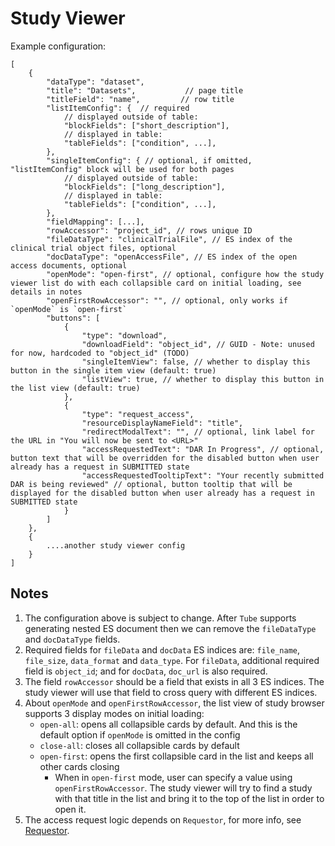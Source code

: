 # Study Viewer

Example configuration:

```
[
    {
        "dataType": "dataset",
        "title": "Datasets",           // page title
        "titleField": "name",         // row title
        "listItemConfig": {  // required
            // displayed outside of table:
            "blockFields": ["short_description"],
            // displayed in table:
            "tableFields": ["condition", ...],
        },
        "singleItemConfig": { // optional, if omitted, "listItemConfig" block will be used for both pages
            // displayed outside of table:
            "blockFields": ["long_description"],
            // displayed in table:
            "tableFields": ["condition", ...],
        },
        "fieldMapping": [...],
        "rowAccessor": "project_id", // rows unique ID
        "fileDataType": "clinicalTrialFile", // ES index of the clinical trial object files, optional
        "docDataType": "openAccessFile", // ES index of the open access documents, optional
        "openMode": "open-first", // optional, configure how the study viewer list do with each collapsible card on initial loading, see details in notes
        "openFirstRowAccessor": "", // optional, only works if `openMode` is `open-first`
        "buttons": [
            {
                "type": "download",
                "downloadField": "object_id", // GUID - Note: unused for now, hardcoded to "object_id" (TODO)
                "singleItemView": false, // whether to display this button in the single item view (default: true)
                "listView": true, // whether to display this button in the list view (default: true)
            },
            {
                "type": "request_access",
                "resourceDisplayNameField": "title",
                "redirectModalText": "", // optional, link label for the URL in "You will now be sent to <URL>"
                "accessRequestedText": "DAR In Progress", // optional, button text that will be overridden for the disabled button when user already has a request in SUBMITTED state
                "accessRequestedTooltipText": "Your recently submitted DAR is being reviewed" // optional, button tooltip that will be displayed for the disabled button when user already has a request in SUBMITTED state
            }
        ]
    },
    {
        ....another study viewer config
    }
]
```

## Notes

1. The configuration above is subject to change. After `Tube` supports generating nested ES document then we can remove the `fileDataType` and `docDataType` fields.
2. Required fields for `fileData` and `docData` ES indices are: `file_name`, `file_size`, `data_format` and `data_type`. For `fileData`, additional required field is `object_id`; and for `docData`, `doc_url` is also required.
3. The field `rowAccessor` should be a field that exists in all 3 ES indices. The study viewer will use that field to cross query with different ES indices.
4. About `openMode` and `openFirstRowAccessor`, the list view of study browser supports 3 display modes on initial loading:
    - `open-all`: opens all collapsible cards by default. And this is the default option if `openMode` is omitted in the config
    - `close-all`: closes all collapsible cards by default
    - `open-first`: opens the first collapsible card in the list and keeps all other cards closing
        - When in `open-first` mode, user can specify a value using `openFirstRowAccessor`. The study viewer will try to find a study with that title in the list and bring it to the top of the list in order to open it.
5. The access request logic depends on `Requestor`, for more info, see [Requestor](https://github.com/uc-cdis/requestor/).
